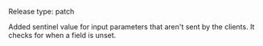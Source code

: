 Release type: patch

Added sentinel value for input parameters that aren't sent by the clients.
It checks for when a field is unset.
